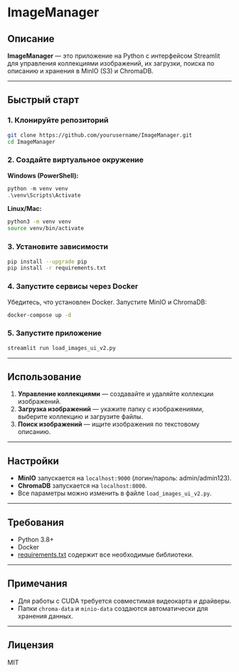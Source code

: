 # ImageManager

## Описание

**ImageManager** — это приложение на Python с интерфейсом Streamlit для управления коллекциями изображений, их загрузки, поиска по описанию и хранения в MinIO (S3) и ChromaDB.

---

## Быстрый старт

### 1. Клонируйте репозиторий

```bash
git clone https://github.com/yourusername/ImageManager.git
cd ImageManager
```

### 2. Создайте виртуальное окружение


**Windows (PowerShell):**
```powershell
python -m venv venv
.\venv\Scripts\Activate
```

**Linux/Mac:**
```bash
python3 -m venv venv
source venv/bin/activate
```

### 3. Установите зависимости

```bash
pip install --upgrade pip
pip install -r requirements.txt
```

### 4. Запустите сервисы через Docker

Убедитесь, что установлен Docker. Запустите MinIO и ChromaDB:

```bash
docker-compose up -d
```

### 5. Запустите приложение

```bash
streamlit run load_images_ui_v2.py
```

---

## Использование

1. **Управление коллекциями** — создавайте и удаляйте коллекции изображений.
2. **Загрузка изображений** — укажите папку с изображениями, выберите коллекцию и загрузите файлы.
3. **Поиск изображений** — ищите изображения по текстовому описанию.

---

## Настройки

- **MinIO** запускается на `localhost:9000` (логин/пароль: admin/admin123).
- **ChromaDB** запускается на `localhost:8000`.
- Все параметры можно изменить в файле `load_images_ui_v2.py`.

---

## Требования

- Python 3.8+
- Docker
- [requirements.txt](requirements.txt) содержит все необходимые библиотеки.

---

## Примечания

- Для работы с CUDA требуется совместимая видеокарта и драйверы.
- Папки `chroma-data` и `minio-data` создаются автоматически для хранения данных.

---

## Лицензия

MIT